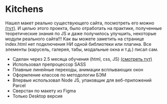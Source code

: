# Kitchens
Нашел макет реально существующего сайта, посмотреть его можно [(тут)](https://kuhni-nv.com/).
И целью этого проекта, было отработать на практике, полученные теоретические знания по JS и даже получилось улучшить,
некоторые модули реального сайта!!!
Как вы можете заметить на странице index.html нет подключения НИ одной библиотеки или плагина.
Все элементы (карусель, галерея, табы, модальные окна и т.д.) писал сам.
- Сделан через 2.5 месяца обучения (html, css, JS) [(смотреть тут)](https://drabovich.github.io/Project-3-Kitchen/dist/)
- Использовал препроцессор SASS
- Плавные линейные переходы, анимации всплывающих окон
- Оформление классов по методологии БЭМ
- Впервые использовал Node JS, упаковщик для веб-приложений Parcel
- Сверстан по макету из Figma
- Только Desktop версия

